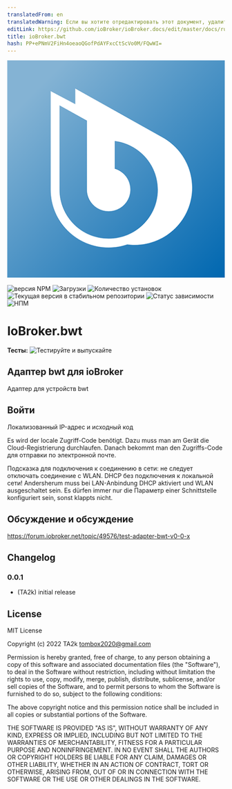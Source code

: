 ```yaml
---
translatedFrom: en
translatedWarning: Если вы хотите отредактировать этот документ, удалите поле «translationFrom», в противном случае этот документ будет снова автоматически переведен
editLink: https://github.com/ioBroker/ioBroker.docs/edit/master/docs/ru/adapterref/iobroker.bwt/README.md
title: ioBroker.bwt
hash: PP+ePNmV2FiHn4oeaoQGofPdAYFxcCtScVo0M/FQwWI=
---
```

![Логотип](../../../en/adapterref/iobroker.bwt/admin/bwt.png)

![версия NPM](https://img.shields.io/npm/v/iobroker.bwt.svg)
![Загрузки](https://img.shields.io/npm/dm/iobroker.bwt.svg)
![Количество установок](https://iobroker.live/badges/bwt-installed.svg)
![Текущая версия в стабильном репозитории](https://iobroker.live/badges/bwt-stable.svg)
![Статус зависимости](https://img.shields.io/david/TA2k/iobroker.bwt.svg)
![НПМ](https://nodei.co/npm/iobroker.bwt.png?downloads=true)

# IoBroker.bwt
**Тесты:** ![Тестируйте и выпускайте](https://github.com/TA2k/ioBroker.bwt/workflows/Test%20and%20Release/badge.svg)

## Адаптер bwt для ioBroker
Адаптер для устройств bwt

## Войти
Локализованный IP-адрес и исходный код

Es wird der locale Zugriff-Code benötigt. Dazu muss man am Gerät die Cloud-Registrierung durchlaufen. Danach bekommt man den Zugriffs-Code для отправки по электронной почте.

Подсказка для подключения к соединению в сети: не следует отключать соединение с WLAN. DHCP без подключения к локальной сети! Andersherum muss bei LAN-Anbindung DHCP aktiviert und WLAN ausgeschaltet sein. Es dürfen immer nur die Параметр einer Schnittstelle konfiguriert sein, sonst klappts nicht.

## Обсуждение и обсуждение
<https://forum.iobroker.net/topic/49576/test-adapter-bwt-v0-0-x>

## Changelog

### 0.0.1
* (TA2k) initial release

## License
MIT License

Copyright (c) 2022 TA2k <tombox2020@gmail.com>

Permission is hereby granted, free of charge, to any person obtaining a copy
of this software and associated documentation files (the "Software"), to deal
in the Software without restriction, including without limitation the rights
to use, copy, modify, merge, publish, distribute, sublicense, and/or sell
copies of the Software, and to permit persons to whom the Software is
furnished to do so, subject to the following conditions:

The above copyright notice and this permission notice shall be included in all
copies or substantial portions of the Software.

THE SOFTWARE IS PROVIDED "AS IS", WITHOUT WARRANTY OF ANY KIND, EXPRESS OR
IMPLIED, INCLUDING BUT NOT LIMITED TO THE WARRANTIES OF MERCHANTABILITY,
FITNESS FOR A PARTICULAR PURPOSE AND NONINFRINGEMENT. IN NO EVENT SHALL THE
AUTHORS OR COPYRIGHT HOLDERS BE LIABLE FOR ANY CLAIM, DAMAGES OR OTHER
LIABILITY, WHETHER IN AN ACTION OF CONTRACT, TORT OR OTHERWISE, ARISING FROM,
OUT OF OR IN CONNECTION WITH THE SOFTWARE OR THE USE OR OTHER DEALINGS IN THE
SOFTWARE.